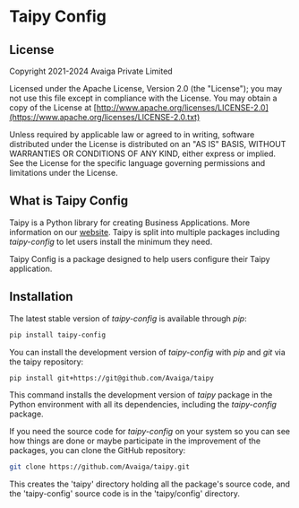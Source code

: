 # Taipy Config

## License

Copyright 2021-2024 Avaiga Private Limited

Licensed under the Apache License, Version 2.0 (the "License"); you may not use this file
except in compliance with the License. You may obtain a copy of the License at
[http://www.apache.org/licenses/LICENSE-2.0](https://www.apache.org/licenses/LICENSE-2.0.txt)

Unless required by applicable law or agreed to in writing, software distributed under the
License is distributed on an "AS IS" BASIS, WITHOUT WARRANTIES OR CONDITIONS OF ANY KIND,
either express or implied. See the License for the specific language governing permissions
and limitations under the License.

## What is Taipy Config

Taipy is a Python library for creating Business Applications. More information on our
[website](https://www.taipy.io). Taipy is split into multiple packages including *taipy-config*
to let users install the minimum they need.

Taipy Config is a package designed to help users configure their Taipy application.

## Installation

The latest stable version of *taipy-config* is available through *pip*:
```bash
pip install taipy-config
```

You can install the development version of *taipy-config* with *pip* and *git* via the taipy repository:
```bash
pip install git+https://git@github.com/Avaiga/taipy
```

This command installs the development version of *taipy* package in the Python environment with all
its dependencies, including the *taipy-config* package.

If you need the source code for *taipy-config* on your system so you can see how things are done or
maybe participate in the improvement of the packages, you can clone the GitHub repository:

```bash
git clone https://github.com/Avaiga/taipy.git
```

This creates the 'taipy' directory holding all the package's source code, and the 'taipy-config'
source code is in the 'taipy/config' directory.
